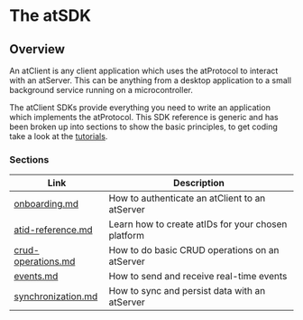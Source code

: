 # The atSDK

## Overview

An atClient is any client application which uses the atProtocol to interact with an atServer. This can be anything from a desktop application to a small background service running on a microcontroller.

The atClient SDKs provide everything you need to write an application which implements the atProtocol. This SDK reference is generic and has been broken up into sections to show the basic principles, to get coding take a look at the [tutorials](broken-reference).

### Sections

<table data-column-title-hidden data-view="cards"><thead><tr><th data-card-target data-type="content-ref">Link</th><th>Description</th></tr></thead><tbody><tr><td><a href="onboarding.md">onboarding.md</a></td><td>How to authenticate an atClient to an atServer</td></tr><tr><td><a href="atid-reference.md">atid-reference.md</a></td><td>Learn how to create atIDs for your chosen platform</td></tr><tr><td><a href="crud-operations.md">crud-operations.md</a></td><td>How to do basic CRUD operations on an atServer</td></tr><tr><td><a href="events.md">events.md</a></td><td>How to send and receive real-time events</td></tr><tr><td><a href="synchronization.md">synchronization.md</a></td><td>How to sync and persist data with an atServer</td></tr></tbody></table>
